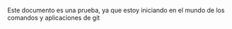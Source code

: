 Este documento es una prueba, ya que estoy iniciando en el mundo de los comandos y aplicaciones de git